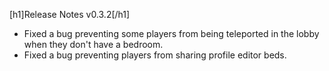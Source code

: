﻿[h1]Release Notes v0.3.2[/h1]

- Fixed a bug preventing some players from being teleported in the lobby when they don't have a bedroom.
- Fixed a bug preventing players from sharing profile editor beds.